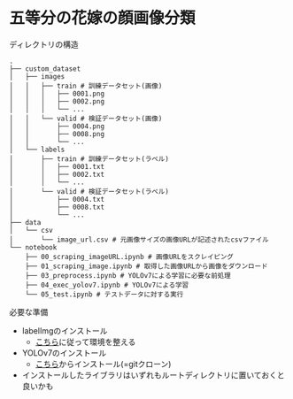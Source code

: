 # 五等分の花嫁の顔画像分類  

ディレクトリの構造
```
.
├── custom_dataset
│   ├── images
│   │   ├── train # 訓練データセット(画像)
│   │   │   ├── 0001.png
│   │   │   ├── 0002.png
│   │   │   └── ...
│   │   └── valid # 検証データセット(画像)
│   │       ├── 0004.png
│   │       ├── 0008.png
│   │       └── ...
│   └── labels
│       ├── train # 訓練データセット(ラベル)
│       │   ├── 0001.txt
│       │   ├── 0002.txt
│       │   └── ...
│       └── valid # 検証データセット(ラベル)
│           ├── 0004.txt
│           ├── 0008.txt
│           └── ...
├── data
│   └── csv
│       └── image_url.csv # 元画像サイズの画像URLが記述されたcsvファイル
└── notebook
    ├── 00_scraping_imageURL.ipynb # 画像URLをスクレイピング
    ├── 01_scraping_image.ipynb # 取得した画像URLから画像をダウンロード
    ├── 03_preprocess.ipynb # YOLOv7による学習に必要な前処理
    ├── 04_exec_yolov7.ipynb # YOLOv7による学習
    └── 05_test.ipynb # テストデータに対する実行
```

必要な準備
* labelImgのインストール  
    + [こちら](https://github.com/heartexlabs/labelImg)に従って環境を整える
* YOLOv7のインストール  
    + [こちら](https://github.com/WongKinYiu/yolov7)からインストール(=gitクローン)
* インストールしたライブラリはいずれもルートディレクトリに置いておくと良いかも